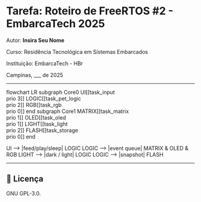 
# Tarefa: Roteiro de FreeRTOS #2 - EmbarcaTech 2025

Autor: **Insira Seu Nome**

Curso: Residência Tecnológica em Sistemas Embarcados

Instituição: EmbarcaTech - HBr

Campinas, ___ de 2025

---

flowchart LR
  subgraph Core0
    UI[[task_input<br/>prio 3]]
    LOGIC[[task_pet_logic<br/>prio 2]]
    RGB[[task_rgb<br/>prio 0]]
  end
  subgraph Core1
    MATRIX[[task_matrix<br/>prio 1]]
    OLED[[task_oled<br/>prio 1]]
    LIGHT[[task_light<br/>prio 2]]
    FLASH[[task_storage<br/>prio 0]]
  end

  UI --> |feed/play/sleep| LOGIC
  LOGIC --> |event queue| MATRIX & OLED & RGB
  LIGHT --> |dark / light| LOGIC
  LOGIC --> |snapshot| FLASH

---

## 📜 Licença
GNU GPL-3.0.
